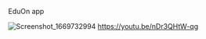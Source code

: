 EduOn app 

![Screenshot_1669732994](https://user-images.githubusercontent.com/95920827/204559591-27e12278-d622-4efe-9f2b-c36d0daf3924.png)
https://youtu.be/nDr3QHtW-qg
